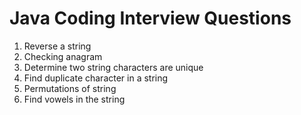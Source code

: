 # Java Coding Interview Questions

1. Reverse a string
2. Checking anagram
3. Determine two string characters are unique
4. Find duplicate character in a string
5. Permutations of string
6. Find vowels in the string
